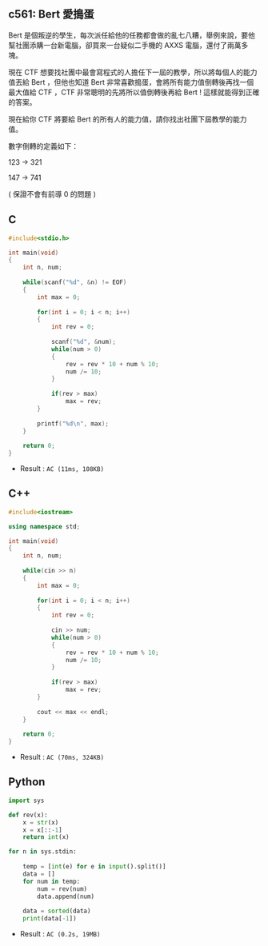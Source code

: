 ## c561: Bert 愛搗蛋
Bert 是個叛逆的學生，每次派任給他的任務都會做的亂七八糟，舉例來說，要他幫社團添購一台新電腦，卻買來一台疑似二手機的 AXXS 電腦，還付了兩萬多塊。

現在 CTF 想要找社團中最會寫程式的人擔任下一屆的教學，所以將每個人的能力值丟給 Bert ，但他也知道 Bert 非常喜歡搗蛋，會將所有能力值倒轉後再找一個最大值給 CTF ，CTF 非常聰明的先將所以值倒轉後再給 Bert ! 這樣就能得到正確的答案。 

現在給你 CTF 將要給 Bert 的所有人的能力值，請你找出社團下屆教學的能力值。

數字倒轉的定義如下：

123 -> 321

147 -> 741

( 保證不會有前導 0 的問題 )

## C
```C
#include<stdio.h>

int main(void)
{
	int n, num;
	
	while(scanf("%d", &n) != EOF)
	{
		int max = 0;
		
		for(int i = 0; i < n; i++)
		{
			int rev = 0;
			
			scanf("%d", &num);
			while(num > 0)
			{
				rev = rev * 10 + num % 10;
				num /= 10;
			}
			
			if(rev > max)
				max = rev;
		}
		
		printf("%d\n", max);
	}
	
	return 0;
}
```
 * Result : `AC (11ms, 108KB)`

## C++
```C++
#include<iostream>

using namespace std;

int main(void)
{
	int n, num;
	
	while(cin >> n)
	{
		int max = 0;
		
		for(int i = 0; i < n; i++)
		{
			int rev = 0;
			
			cin >> num;
			while(num > 0)
			{
				rev = rev * 10 + num % 10;
				num /= 10;
			}
			
			if(rev > max)
				max = rev;
		}
		
		cout << max << endl;
	}
	
	return 0;
}
```
 * Result : `AC (70ms, 324KB)`

## Python
```python
import sys

def rev(x):
    x = str(x)
    x = x[::-1]
    return int(x)

for n in sys.stdin:
    
    temp = [int(e) for e in input().split()]
    data = []
    for num in temp:
        num = rev(num)
        data.append(num)
    
    data = sorted(data)
    print(data[-1])

```
 * Result : `AC (0.2s, 19MB)`
